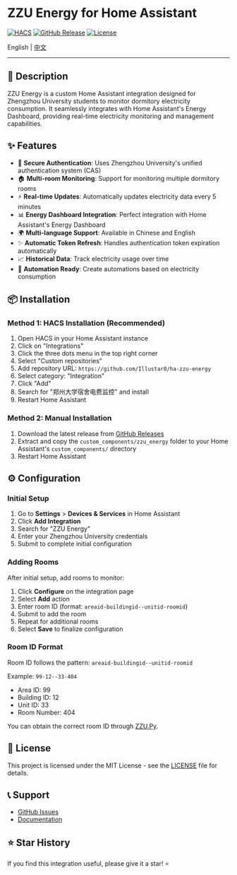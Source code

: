 # ZZU Energy for Home Assistant

[![HACS](https://img.shields.io/badge/HACS-Custom-41BDF5.svg)](https://github.com/hacs/integration)
[![GitHub Release](https://img.shields.io/github/release/Illustar0/ha-zzu-energy.svg)](https://github.com/Illustar0/ha-zzu-energy/releases)
[![License](https://img.shields.io/badge/license-MIT-blue.svg)](LICENSE)

English | [中文](README_ZH.md)

---

## 📝 Description

ZZU Energy is a custom Home Assistant integration designed for Zhengzhou University students to monitor dormitory electricity consumption. It seamlessly integrates with Home Assistant's Energy Dashboard, providing real-time electricity monitoring and management capabilities.

## ✨ Features

- 🔐 **Secure Authentication**: Uses Zhengzhou University's unified authentication system (CAS)
- 🏠 **Multi-room Monitoring**: Support for monitoring multiple dormitory rooms
- ⚡ **Real-time Updates**: Automatically updates electricity data every 5 minutes
- 📊 **Energy Dashboard Integration**: Perfect integration with Home Assistant's Energy Dashboard
- 🌍 **Multi-language Support**: Available in Chinese and English
- ✨ **Automatic Token Refresh**: Handles authentication token expiration automatically
- 📈 **Historical Data**: Track electricity usage over time
- 🔔 **Automation Ready**: Create automations based on electricity consumption

## 📦 Installation

### Method 1: HACS Installation (Recommended)

1. Open HACS in your Home Assistant instance
2. Click on "Integrations"
3. Click the three dots menu in the top right corner
4. Select "Custom repositories"
5. Add repository URL: `https://github.com/Illustar0/ha-zzu-energy`
6. Select category: "Integration"
7. Click "Add"
8. Search for "郑州大学宿舍电费监控" and install
9. Restart Home Assistant

### Method 2: Manual Installation

1. Download the latest release from [GitHub Releases](https://github.com/Illustar0/ha-zzu-energy/releases)
2. Extract and copy the `custom_components/zzu_energy` folder to your Home Assistant's `custom_components/` directory
3. Restart Home Assistant

## ⚙️ Configuration

### Initial Setup

1. Go to **Settings** > **Devices & Services** in Home Assistant
2. Click **Add Integration**
3. Search for "ZZU Energy"
4. Enter your Zhengzhou University credentials
5. Submit to complete initial configuration

### Adding Rooms

After initial setup, add rooms to monitor:

1. Click **Configure** on the integration page
2. Select **Add** action
3. Enter room ID (format: `areaid-buildingid--unitid-roomid`)
4. Submit to add the room
5. Repeat for additional rooms
6. Select **Save** to finalize configuration

### Room ID Format

Room ID follows the pattern: `areaid-buildingid--unitid-roomid`

Example: `99-12--33-404`
- Area ID: 99
- Building ID: 12
- Unit ID: 33
- Room Number: 404

You can obtain the correct room ID through [ZZU.Py](https://github.com/Illustar0/ZZU.Py).

## 📄 License

This project is licensed under the MIT License - see the [LICENSE](LICENSE) file for details.

## 📞 Support

- [GitHub Issues](https://github.com/Illustar0/ha-zzu-energy/issues)
- [Documentation](https://github.com/Illustar0/ha-zzu-energy/wiki)

## ⭐ Star History

If you find this integration useful, please give it a star! ⭐